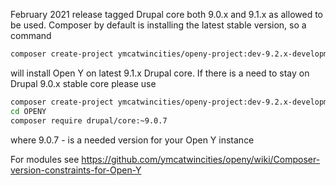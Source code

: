 February 2021 release tagged Drupal core both 9.0.x and 9.1.x as allowed to be used.
Composer by default is installing the latest stable version, so a command
```bash
composer create-project ymcatwincities/openy-project:dev-9.2.x-development OPENY --no-interaction
```

will install Open Y on latest 9.1.x Drupal core.
If there is a need to stay on Drupal 9.0.x stable core please use
```bash
composer create-project ymcatwincities/openy-project:dev-9.2.x-development OPENY --no-interaction
cd OPENY
composer require drupal/core:~9.0.7
```
where 9.0.7 - is a needed version for your Open Y instance

For modules see https://github.com/ymcatwincities/openy/wiki/Composer-version-constraints-for-Open-Y
